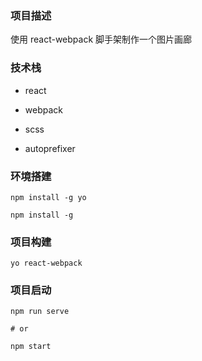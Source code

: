 ### 项目描述
使用 react-webpack 脚手架制作一个图片画廊

### 技术栈
+ react

+ webpack

+ scss

+ autoprefixer


### 环境搭建

```
npm install -g yo

npm install -g

```
### 项目构建

```
yo react-webpack
```

### 项目启动
```
npm run serve

# or

npm start
```
